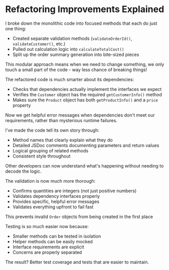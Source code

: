 # Refactoring Improvements Explained




I broke down the monolithic code into focused methods that each do just one thing:

* Created separate validation methods (`validateOrderId()`, `validateCustomer()`, etc.)
* Pulled out calculation logic into `calculateTotalCost()`  
* Split up the order summary generation into bite-sized pieces

This modular approach means when we need to change something, we only touch a small part of the code - way less chance of breaking things!


The refactored code is much smarter about its dependencies:

* Checks that dependencies actually implement the interfaces we expect
* Verifies the `Customer` object has the required `getCustomerInfo()` method
* Makes sure the `Product` object has both `getProductInfo()` and a `price` property

Now we get helpful error messages when dependencies don't meet our requirements, rather than mysterious runtime failures.



I've made the code tell its own story through:

* Method names that clearly explain what they do
* Detailed JSDoc comments documenting parameters and return values
* Logical grouping of related methods
* Consistent style throughout

Other developers can now understand what's happening without needing to decode the logic.



The validation is now much more thorough:

* Confirms quantities are integers (not just positive numbers)
* Validates dependency interfaces properly
* Provides specific, helpful error messages
* Validates everything upfront to fail fast

This prevents invalid `Order` objects from being created in the first place



Testing is so much easier now because:

* Smaller methods can be tested in isolation
* Helper methods can be easily mocked
* Interface requirements are explicit
* Concerns are properly separated

The result? Better test coverage and tests that are easier to maintain.